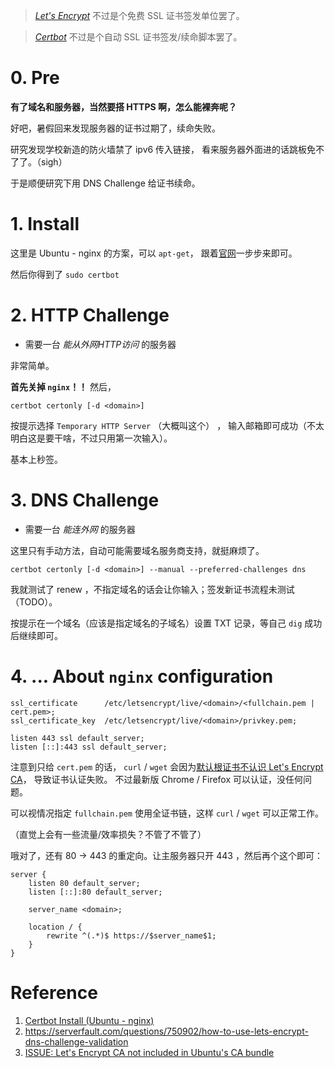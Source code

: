 <!--
title: Notes about Let's Encrypt Certbot
created: 2018-09-06T00:10:00+0800
tags:
- note
- letsencrypt
- ssl
- linux
- certbot
modified:
- time: 2019-05-23T18:18:33+0800
-->

> [_Let's Encrypt_](https://letsencrypt.org/) 不过是个免费 SSL 证书签发单位罢了。

> [_Certbot_](https://certbot.eff.org/) 不过是个自动 SSL 证书签发/续命脚本罢了。

# 0. Pre

**有了域名和服务器，当然要搭 HTTPS 啊，怎么能裸奔呢？**

好吧，暑假回来发现服务器的证书过期了，续命失败。

研究发现学校新造的防火墙禁了 ipv6 传入链接，
看来服务器外面进的话跳板免不了了。（sigh）

于是顺便研究下用 DNS Challenge 给证书续命。


# 1. Install

这里是 Ubuntu - nginx 的方案，可以 `apt-get`，
跟着[官网][certbot_install]一步步来即可。

然后你得到了 `sudo certbot`


# 2. HTTP Challenge

- 需要一台 *能从外网HTTP访问* 的服务器

非常简单。

**首先关掉 `nginx`！！**
然后，

```shell
certbot certonly [-d <domain>]
```

按提示选择 `Temporary HTTP Server` （大概叫这个） ，
输入邮箱即可成功（不太明白这是要干啥，不过只用第一次输入）。

基本上秒签。

# 3. DNS Challenge

- 需要一台 *能连外网* 的服务器

这里只有手动方法，自动可能需要域名服务商支持，就挺麻烦了。

```shell
certbot certonly [-d <domain>] --manual --preferred-challenges dns
```

我就测试了 renew ，不指定域名的话会让你输入；签发新证书流程未测试（TODO）。

按提示在一个域名（应该是指定域名的子域名）设置 TXT 记录，等自己 `dig` 成功后继续即可。

# 4. ... About `nginx` configuration

```
ssl_certificate      /etc/letsencrypt/live/<domain>/<fullchain.pem | cert.pem>;
ssl_certificate_key  /etc/letsencrypt/live/<domain>/privkey.pem;

listen 443 ssl default_server;
listen [::]:443 ssl default_server;
```

注意到只给 `cert.pem` 的话， `curl` / `wget` 会因为[默认根证书不认识 Let's Encrypt CA][ca_error]，
导致证书认证失败。
不过最新版 Chrome / Firefox 可以认证，没任何问题。

可以视情况指定 `fullchain.pem` 使用全证书链，这样 `curl` / `wget` 可以正常工作。

（直觉上会有一些流量/效率损失？不管了不管了）

哦对了，还有 80 -> 443 的重定向。让主服务器只开 443 ，然后再个这个即可：

```
server {
    listen 80 default_server;
    listen [::]:80 default_server;

    server_name <domain>;

    location / {
        rewrite ^(.*)$ https://$server_name$1;
    }
}
```

# Reference
1. [Certbot Install (Ubuntu - nginx)][certbot_install]
2. https://serverfault.com/questions/750902/how-to-use-lets-encrypt-dns-challenge-validation
3. [ISSUE: Let's Encrypt CA not included in Ubuntu's CA bundle][ca_error]


[certbot_install]:
    https://certbot.eff.org/lets-encrypt/ubuntuartful-nginx

[ca_error]:
    https://github.com/certbot/certbot/issues/2026

